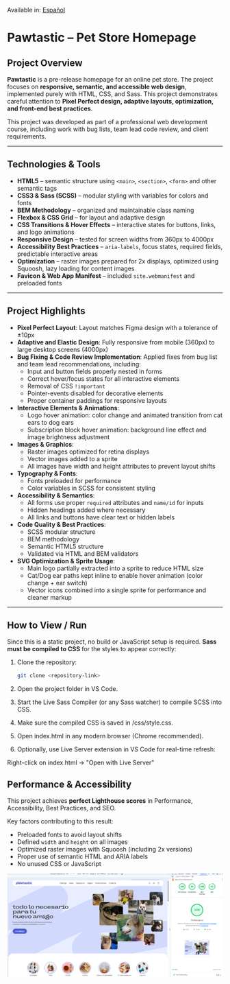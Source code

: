 Available in: [Español](README.es.md)

# Pawtastic – Pet Store Homepage

## Project Overview
**Pawtastic** is a pre-release homepage for an online pet store. The project focuses on **responsive, semantic, and accessible web design**, implemented purely with HTML, CSS, and Sass. This project demonstrates careful attention to **Pixel Perfect design, adaptive layouts, optimization, and front-end best practices**.

This project was developed as part of a professional web development course, including work with bug lists, team lead code review, and client requirements.

---

## Technologies & Tools
- **HTML5** – semantic structure using `<main>`, `<section>`, `<form>` and other semantic tags  
- **CSS3 & Sass (SCSS)** – modular styling with variables for colors and fonts  
- **BEM Methodology** – organized and maintainable class naming  
- **Flexbox & CSS Grid** – for layout and adaptive design  
- **CSS Transitions & Hover Effects** – interactive states for buttons, links, and logo animations  
- **Responsive Design** – tested for screen widths from 360px to 4000px  
- **Accessibility Best Practices** – `aria-labels`, focus states, required fields, predictable interactive areas  
- **Optimization** – raster images prepared for 2x displays, optimized using Squoosh, lazy loading for content images  
- **Favicon & Web App Manifest** – included `site.webmanifest` and preloaded fonts  

---

## Project Highlights
- **Pixel Perfect Layout**: Layout matches Figma design with a tolerance of ±10px  
- **Adaptive and Elastic Design**: Fully responsive from mobile (360px) to large desktop screens (4000px)  
- **Bug Fixing & Code Review Implementation**: Applied fixes from bug list and team lead recommendations, including:  
  - Input and button fields properly nested in forms  
  - Correct hover/focus states for all interactive elements  
  - Removal of CSS `!important`  
  - Pointer-events disabled for decorative elements  
  - Proper container paddings for responsive layouts  
- **Interactive Elements & Animations**:  
  - Logo hover animation: color change and animated transition from cat ears to dog ears  
  - Subscription block hover animation: background line effect and image brightness adjustment  
- **Images & Graphics**:  
  - Raster images optimized for retina displays  
  - Vector images added to a sprite  
  - All images have width and height attributes to prevent layout shifts  
- **Typography & Fonts**:  
  - Fonts preloaded for performance  
  - Color variables in SCSS for consistent styling  
- **Accessibility & Semantics**:  
  - All forms use proper `required` attributes and `name/id` for inputs  
  - Hidden headings added where necessary  
  - All links and buttons have clear text or hidden labels  
- **Code Quality & Best Practices**:  
  - SCSS modular structure  
  - BEM methodology  
  - Semantic HTML5 structure  
  - Validated via HTML and BEM validators  
- **SVG Optimization & Sprite Usage**:  
  - Main logo partially extracted into a sprite to reduce HTML size  
  - Cat/Dog ear paths kept inline to enable hover animation (color change + ear switch)  
  - Vector icons combined into a single sprite for performance and cleaner markup    

---

## How to View / Run
Since this is a static project, no build or JavaScript setup is required. **Sass must be compiled to CSS** for the styles to appear correctly:

1. Clone the repository:
   ```bash
   git clone <repository-link>
   ```

2. Open the project folder in VS Code.

3. Start the Live Sass Compiler (or any Sass watcher) to compile SCSS into CSS.

4. Make sure the compiled CSS is saved in /css/style.css.

5. Open index.html in any modern browser (Chrome recommended).

6. Optionally, use Live Server extension in VS Code for real-time refresh:

Right-click on index.html → "Open with Live Server"

## Performance & Accessibility
This project achieves **perfect Lighthouse scores** in Performance, Accessibility, Best Practices, and SEO.  

Key factors contributing to this result:
- Preloaded fonts to avoid layout shifts  
- Defined `width` and `height` on all images  
- Optimized raster images with Squoosh (including 2x versions)  
- Proper use of semantic HTML and ARIA labels  
- No unused CSS or JavaScript

![Lighthouse score](lighthouse-report.jpg)
